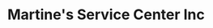 ---
title: "Martine's Service Center Inc"
url: /middletown/martines-service-center-inc-tower-drive-3/
shop: car repair
---